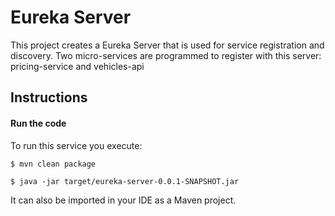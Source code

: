 # Eureka Server

This project creates a Eureka Server that is used for service registration and discovery. 
Two micro-services are programmed to register with this server: pricing-service and vehicles-api

## Instructions

#### Run the code

To run this service you execute:

```
$ mvn clean package
```

```
$ java -jar target/eureka-server-0.0.1-SNAPSHOT.jar
```

It can also be imported in your IDE as a Maven project.

